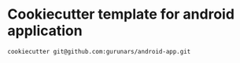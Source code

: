 # Cookiecutter template for android application

    cookiecutter git@github.com:gurunars/android-app.git
